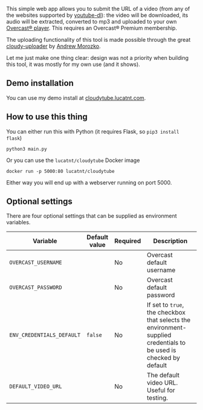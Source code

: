 This simple web app allows you to submit the URL of a video (from any of the websites supported by [youtube-dl](https://youtube-dl.org/)): the video will be downloaded, its audio will be extracted, converted to mp3 and uploaded to your own [Overcast® player](https://overcast.fm/). This requires an Overcast® Premium membership.

The uploading functionality of this tool is made possible through the great [cloudy-uploader](https://github.com/Andrew-Morozko/cloudy-uploader) by [Andrew Morozko](https://github.com/Andrew-Morozko).

Let me just make one thing clear: design was not a priority when building this tool, it was mostly for my own use (and it shows).

## Demo installation
You can use my demo install at [cloudytube.lucatnt.com](https://cloudytube.lucatnt.com/).

## How to use this thing
You can either run this with Python (it requires Flask, so `pip3 install flask`)

	python3 main.py

Or you can use the `lucatnt/cloudytube` Docker image

	docker run -p 5000:80 lucatnt/cloudytube

Either way you will end up with a webserver running on port 5000.

## Optional settings
There are four optional settings that can be supplied as environment variables.

| Variable                  | Default value | Required | Description                                                                                                       |
|---------------------------|---------------|----------|-------------------------------------------------------------------------------------------------------------------|
| `OVERCAST_USERNAME`       |               | No       | Overcast default username                                                                                         |
| `OVERCAST_PASSWORD`       |               | No       | Overcast default password                                                                                         |
| `ENV_CREDENTIALS_DEFAULT` | `false`       | No       | If set to `true`, the checkbox that selects the environment-supplied credentials to be used is checked by default |
| `DEFAULT_VIDEO_URL`       |               | No       | The default video URL. Useful for testing.                                                                        |
